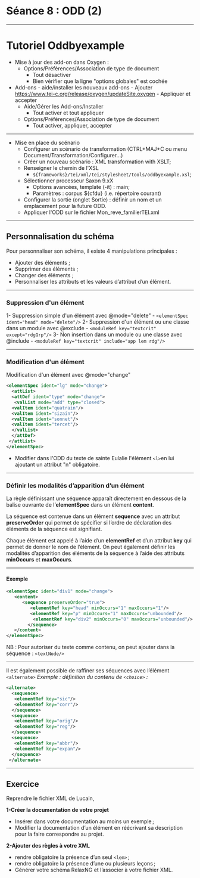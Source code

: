# Séance 8 : ODD (2) 

---

# Tutoriel Oddbyexample

- Mise à jour des add-on dans Oxygen :
	- Options/Préférences/Association de type de document
		- Tout désactiver
		- Bien vérifier que la ligne "options globales" est cochée
- Add-ons
		- aide/installer les nouveaux add-ons 
		- Ajouter https://www.tei-c.org/release/oxygen/updateSite.oxygen
		- Appliquer et accepter
	- Aide/Gérer les Add-ons/Installer
		- Tout activer et tout appliquer
	- Options/Préférences/Association de type de document
		- Tout activer, appliquer, accepter
---

- Mise en place du scénario
	- Configurer un scénario de transformation (CTRL+MAJ+C ou menu Document/Transformation/Configurer...)
	- Créer un nouveau scénario : XML transformation with XSLT;
	- Renseigner le chemin de l'XSL
		- `${frameworks}/tei/xml/tei/stylesheet/tools/oddbyexample.xsl`;
	- Sélectionner processeur Saxon 9.xX
		- Options avancées, template (-it) : main;
		- Paramètres : corpus ${cfdu} (i.e. répertoire courant)
	- Configurer la sortie (onglet Sortie) : définir un nom et un emplacement pour la future ODD.
	- Appliquer l'ODD sur le fichier Mon_reve_familierTEI.xml

---
## Personnalisation du schéma

Pour personnaliser son schéma, il existe 4 manipulations principales :
- Ajouter des éléments ; 
- Supprimer des éléments ;
- Changer des éléments ;
- Personnaliser les attributs et les valeurs d’attribut d’un élément.
---
### Suppression d'un élément

1- Suppression simple d'un élément avec @mode="delete"
	- `<elementSpec ident="head" mode="delete"/>`
2- Suppression d'un élément ou une classe dans un module avec  @exclude
	- `<moduleRef key="textcrit" except="rdgGrp"/>`
3- Non insertion dans un module ou une classe avec @include
	- `<moduleRef key="textcrit" include="app lem rdg"/>`

---

### Modification d'un élément

Modification d'un élément avec @mode="change"

```XML
<elementSpec ident="lg" mode="change">
  <attList>
  <attDef ident="type" mode="change">
   <valList mode="add" type="closed">
  <valItem ident="quatrain"/>
  <valItem ident="sizain"/>     
  <valItem ident="sonnet"/>   
  <valItem ident="tercet"/>
  </valList>
  </attDef>
 </attList>
</elementSpec>
```

- Modifier dans l'ODD du texte de sainte Eulalie l'élément `<l>`en lui ajoutant un attribut "n" obligatoire.

---
### Définir les modalités d’apparition d’un élément

La règle définissant une séquence apparaît directement en dessous de la balise ouvrante de l’**elementSpec** dans un élément **content**.

La séquence est contenue dans un élément **sequence** avec un attribut **preserveOrder** qui permet de spécifier si l’ordre de déclaration des éléments de la séquence est signifiant.

Chaque élément est appelé à l’aide d’un **elementRef** et d’un attribut **key** qui permet de donner le nom de l’élément. On peut également définir les modalités d’apparition des éléments de la séquence à l’aide des attributs **minOccurs** et **maxOccurs**.

---
#### Exemple

```XML 
<elementSpec ident="div1" mode="change">
   <content>
      <sequence preserveOrder="true">
         <elementRef key="head" minOccurs="1" maxOccurs="1"/>
		 <elementRef key="p" minOccurs="1" maxOccurs="unbounded"/>
          <elementRef key="div2" minOccurs="0" maxOccurs="unbounded"/>
        </sequence>
   </content>
</elementSpec>
```

NB : Pour autoriser du texte comme contenu, on peut ajouter dans la séquence : `<textNode/>`

---
Il est également possible de raffiner ses séquences avec l’élément `<alternate>`
*Exemple : définition du contenu de `<choice>` :*
 
 ```XML
 <alternate>
  <sequence>
   <elementRef key="sic"/>
   <elementRef key="corr"/>
  </sequence>
  <sequence>
   <elementRef key="orig"/>
   <elementRef key="reg"/>
  </sequence>
  <sequence>
   <elementRef key="abbr"/>
   <elementRef key="expan"/>
  </sequence>
 </alternate>
```

 
 ---
 
 ## Exercice

Reprendre le fichier XML de Lucain,

**1-Créer la documentation de votre projet**

- Insérer dans votre documentation au moins un exemple ;
- Modifier la documentation d’un élément en réécrivant sa description pour la faire correspondre au projet.

**2-Ajouter des règles à votre XML**
- rendre obligatoire la présence d’un seul `<lem>` ;
- rendre obligatoire la présence d’une ou plusieurs leçons ;
- Générer votre schéma RelaxNG et l’associer à votre fichier XML.
